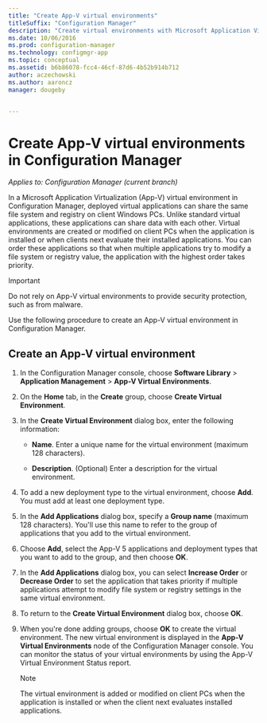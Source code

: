 ```yaml
---
title: "Create App-V virtual environments"
titleSuffix: "Configuration Manager"
description: "Create virtual environments with Microsoft Application Virtualization so apps can share data with each other."
ms.date: 10/06/2016
ms.prod: configuration-manager
ms.technology: configmgr-app
ms.topic: conceptual
ms.assetid: b6b86078-fcc4-46cf-87d6-4b52b914b712
author: aczechowski
ms.author: aaroncz
manager: dougeby


---
```

# Create App-V virtual environments in Configuration Manager

*Applies to: Configuration Manager (current branch)*

In a Microsoft Application Virtualization (App-V) virtual environment in Configuration Manager, deployed virtual applications can share the same file system and registry on client Windows PCs. Unlike standard virtual applications, these applications can share data with each other. Virtual environments are created or modified on client PCs when the application is installed or when clients next evaluate their installed applications. You can order these applications so that when multiple applications try to modify a file system or registry value, the application with the highest order takes priority.  

> [!IMPORTANT]  
>  Do not rely on App-V virtual environments to provide security protection, such as from malware.  

 Use the following procedure to create an App-V virtual environment in Configuration Manager.  

## Create an App-V virtual environment  

1.  In the Configuration Manager console, choose **Software Library** > **Application Management** > **App-V Virtual Environments**.  

3.  On the **Home** tab, in the **Create** group, choose **Create Virtual Environment**.  

4.  In the **Create Virtual Environment** dialog box, enter the following information:  

    -   **Name**.  Enter a unique name for the virtual environment (maximum 128 characters).  

    -   **Description**. (Optional) Enter a description for the virtual environment.  

5.  To add a new deployment type to the virtual environment, choose **Add**. You must add at least one deployment type.  

6.  In the **Add Applications** dialog box, specify a **Group name** (maximum 128 characters). You'll use this name to refer to the group of applications that you add to the virtual environment.  

7.  Choose **Add**, select the App-V 5 applications and deployment types that you want to add to the group, and then choose **OK**.  

8.  In the **Add Applications** dialog box, you can select **Increase Order** or **Decrease Order** to set the application that takes priority if multiple applications attempt to modify file system or registry settings in the same virtual environment.  

9. To return to the **Create Virtual Environment** dialog box, choose **OK**.  

10. When you're done adding groups, choose **OK** to create the virtual environment. The new virtual environment is displayed in the **App-V Virtual Environments** node of the Configuration Manager console. You can monitor the status of your virtual environments by using the App-V Virtual Environment Status report.  

    > [!NOTE]  
    >  The virtual environment is added or modified on client PCs when the application is installed or when the client next evaluates installed applications.  
